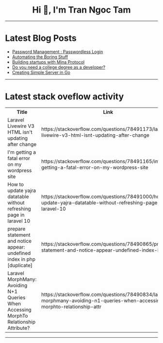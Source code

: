 <h1 align="center">Hi 👋, I'm Tran Ngoc Tam</h1>

---

# Latest Blog Posts 
<!-- BLOG-POST-LIST:START -->
- [Password Management : Passwordless Login](https://dev.to/gearoidotreasaigh/password-management-passwordless-login-1j5)
- [Automating the Boring Stuff](https://dev.to/hxii/automating-the-boring-stuff-38dj)
- [Building startups with Mina Protocol](https://dev.to/danizeres/building-startups-with-mina-protocol-d)
- [Do you need a college degree as a developer?](https://dev.to/sotergreco/do-you-need-a-college-degree-as-a-developer-21be)
- [Creating Simple Server in Go](https://dev.to/anuragaffection/creating-simple-server-in-go-53b5)
<!-- BLOG-POST-LIST:END -->

---

# Latest stack oveflow activity
<table>
  <tr><th>Title</th><th>Link</th></tr>
  <!-- STACKOVERFLOW:START --><tr><td>Laravel Livewire V3 HTML isn&#39;t updating after change</td><td>https://stackoverflow.com/questions/78491173/laravel-livewire-v3-html-isnt-updating-after-change</td></tr><tr><td>I&#39;m getting a fatal error on my wordpress site</td><td>https://stackoverflow.com/questions/78491165/im-getting-a-fatal-error-on-my-wordpress-site</td></tr><tr><td>How to update yajra datatable without refreshing page in laravel 10</td><td>https://stackoverflow.com/questions/78491000/how-to-update-yajra-datatable-without-refreshing-page-in-laravel-10</td></tr><tr><td>prepare statement and notice appear: undefined index in php [duplicate]</td><td>https://stackoverflow.com/questions/78490865/prepare-statement-and-notice-appear-undefined-index-in-php</td></tr><tr><td>Laravel MorphMany: Avoiding N+1 Queries When Accessing MorphTo Relationship Attribute?</td><td>https://stackoverflow.com/questions/78490834/laravel-morphmany-avoiding-n1-queries-when-accessing-morphto-relationship-attr</td></tr><!-- STACKOVERFLOW:END -->
</table>

---


